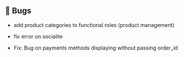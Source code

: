 ## 🐛 Bugs

- add product categories to functional roles (product management)

- fix error on socialite

- Fix: Bug on payments methods displaying without passing order_id